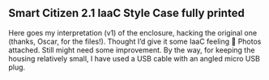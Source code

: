 ## Smart Citizen 2.1 IaaC Style Case fully printed

Here goes my interpretation (v1) of the enclosure, hacking the original one (thanks, Oscar, for the files!). Thought I’d give it some IaaC feeling :slightly_smiling_face:
Photos attached.
Still might need some improvement.
By the way, for keeping the housing relatively small, I have used a USB cable with an angled micro USB plug.
